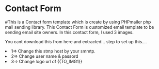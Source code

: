 # Contact Form
#This is a Contact form template which is create by using  PHPmailer php mail sending library. This Contact Form is  customized email template to be sending email
site owners.
In this contact form, I used 3 images.

You cant download this from here and extracted...
step to set up this....
<uli>
<li>1=> Change this stmp host by your smmtp.</li>
<li>2=> Change user name & passord </li>
<li>3=> Change logo url of {{TO_IMG1}}</li></ul>
<br>

